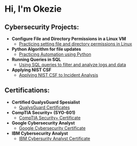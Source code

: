 <h1>Hi, I'm Okezie

<h2> Cybersecurity Projects:</h2>

- <b>Configure File and Directory Permissions in a Linux VM</b>
  - [Practicing setting file and directory permissions in Linux](https://github.com/okezienwaiwu/Permissions-in-Linux)
- <b>Python Algorithm for file updates</b>
  - [Practicing Automation using Python](https://github.com/okezienwaiwu/Automation-Using-Python) 
- <b>Running Queries in SQL</b>
  - [Using SQL queries to filter and analyze logs and data](https://github.com/okezienwaiwu/Using-SQL-queries-to-filter-logs)
- <b>Applying NIST CSF</b>
  - [Applying NIST CSF to Incident Analysis](https://github.com/okezienwaiwu/Applying-NIST-CSF-to-Incident-Analysis)

<h2> Certifications:</h2>

- <b>Certified QualysGuard Spesialist </b>
  - [QualysGuard Certificates](https://github.com/okezienwaiwu/Certifications/tree/main/QualysGuard%20Certificates)
- <b>CompTIA Security+ (SYO-601)</b>
  - [CompTIA Security+ Certificate](https://github.com/okezienwaiwu/Certifications/blob/main/CompTIA%20Security%2B%20certificate.pdf) 
- <b>Google Cybersecurity Analyst</b>
  - [Google Cybersecurity Certificate](https://github.com/okezienwaiwu/Certifications/blob/main/Google%20Cybersecurity%20Certificate.pdf)
- <b>IBM Cybersecurity Analyst</b>
  - [IBM Cybersurity Analyst Certificate](https://github.com/okezienwaiwu/Certifications/blob/main/IBM%20CYBERSECURITY%20ANALYST.pdf)


